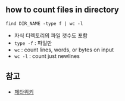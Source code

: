 ## how to count files in directory

```
find DIR_NAME -type f | wc -l
```

- 자식 디렉토리의 파일 갯수도 포함
- `type -f` : 파일만
- `wc` : count lines, words, or bytes on input
- `wc -l` : count just newlines

## 참고

- [제타위키](https://zetawiki.com/wiki/%EB%A6%AC%EB%88%85%EC%8A%A4_%EB%94%94%EB%A0%89%ED%86%A0%EB%A6%AC_%EC%9D%B4%ED%95%98_%ED%8C%8C%EC%9D%BC_%EA%B0%9C%EC%88%98_%EC%84%B8%EA%B8%B0)


